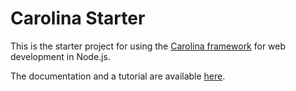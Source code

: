 
# Carolina Starter

This is the starter project for using the
[Carolina framework](https://github.com/jfmario/carolina) for web development 
in Node.js.

The documentation and a tutorial are available
[here](http://carolina-site.s3-website.us-east-2.amazonaws.com/).